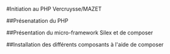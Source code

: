 #Initiation au PHP Vercruysse/MAZET

##Présenatation du PHP

##Présentation du micro-framework Silex et de composer

##Installation des différents composants à l'aide de composer
